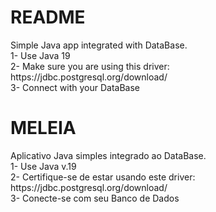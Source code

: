 <h1>README</h1>
Simple Java app integrated with DataBase. <br>
1- Use Java 19 <br>
2- Make sure you are using this driver: https://jdbc.postgresql.org/download/  <br>
3- Connect with your DataBase
<br>
<h1>MELEIA</h1>
Aplicativo Java simples integrado ao DataBase. <br>
1- Use Java v.19 <br>
2- Certifique-se de estar usando este driver: https://jdbc.postgresql.org/download/ <br>
3- Conecte-se com seu Banco de Dados
